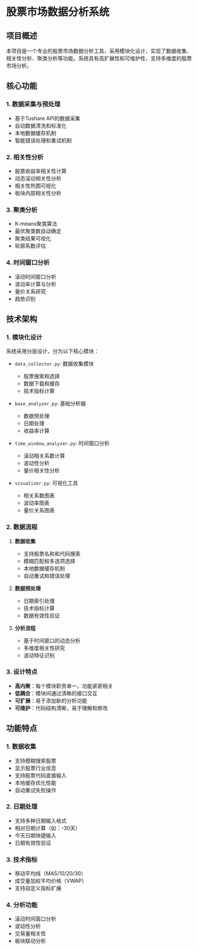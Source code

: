 # 股票市场数据分析系统

## 项目概述
本项目是一个专业的股票市场数据分析工具，采用模块化设计，实现了数据收集、相关性分析、聚类分析等功能。系统具有高扩展性和可维护性，支持多维度的股票市场分析。

## 核心功能

### 1. 数据采集与预处理
- 基于Tushare API的数据采集
- 自动数据清洗和标准化
- 本地数据缓存机制
- 智能错误处理和重试机制

### 2. 相关性分析
- 股票收益率相关性计算
- 动态滚动相关性分析
- 相关性热图可视化
- 板块内部相关性分析

### 3. 聚类分析
- K-means聚类算法
- 最优聚类数自动确定
- 聚类结果可视化
- 轮廓系数评估

### 4. 时间窗口分析
- 滚动时间窗口分析
- 波动率计算与分析
- 量价关系研究
- 趋势识别

## 技术架构

### 1. 模块化设计
系统采用分层设计，分为以下核心模块：
- `data_collector.py`: 数据收集模块
  - 股票搜索和选择
  - 数据下载和缓存
  - 技术指标计算

- `base_analyzer.py`: 基础分析器
  - 数据预处理
  - 日期处理
  - 收益率计算
  
- `time_window_analyzer.py`: 时间窗口分析
  - 滚动相关系数计算
  - 波动性分析
  - 量价相关性分析

- `visualizer.py`: 可视化工具
  - 相关系数图表
  - 波动率图表
  - 量价关系图表

### 2. 数据流程
1. **数据收集**
   - 支持股票名称和代码搜索
   - 模糊匹配和多选项选择
   - 本地数据缓存机制
   - 自动重试和错误处理

2. **数据预处理**
   - 日期索引处理
   - 技术指标计算
   - 数据有效性验证

3. **分析流程**
   - 基于时间窗口的动态分析
   - 多维度相关性研究
   - 波动特征识别

### 3. 设计特点
- **高内聚**：每个模块职责单一，功能紧密相关
- **低耦合**：模块间通过清晰的接口交互
- **可扩展**：易于添加新的分析功能
- **可维护**：代码结构清晰，易于理解和修改

## 功能特点

### 1. 数据收集
- 支持模糊搜索股票
- 显示股票行业信息
- 支持股票代码直接输入
- 本地缓存优化性能
- 自动重试失败操作

### 2. 日期处理
- 支持多种日期输入格式
- 相对日期计算（如：-30天）
- 今天日期快捷输入
- 日期有效性验证

### 3. 技术指标
- 移动平均线（MA5/10/20/30）
- 成交量加权平均价格（VWAP）
- 支持自定义指标扩展

### 4. 分析功能
- 滚动时间窗口分析
- 波动性分析
- 交易量相关性
- 板块联动分析

